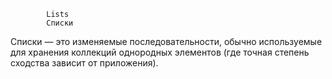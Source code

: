             Lists
            Списки

Списки — это изменяемые последовательности, обычно используемые для хранения коллекций 
однородных элементов (где точная степень сходства зависит от приложения).